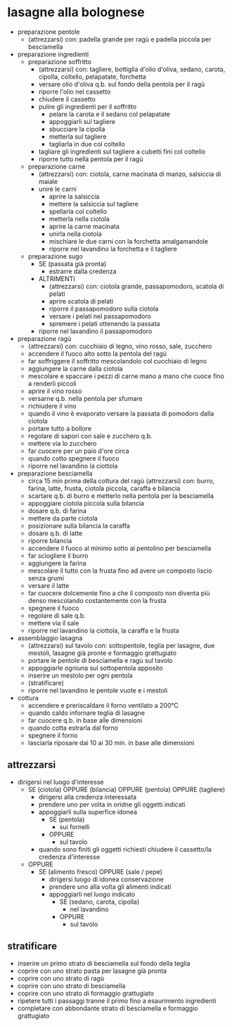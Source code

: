 # lasagne alla bolognese

- preparazione pentole
    - (attrezzarsi) con: padella grande per ragù e padella piccola per besciamella
- preparazione ingredienti
    - preparazione soffritto
        - (attrezzarsi) con: tagliere, bottiglia d'olio d'oliva, sedano, carota, cipolla, coltello, pelapatate, forchetta
        - versare olio d'oliva q.b. sul fondo della pentola per il ragù
        - riporre l'olio nel cassetto
        - chiudere il cassetto
        - pulire gli ingredienti per il soffritto
            - pelare la carota e il sedano col pelapatate
            - appoggiarli sul tagliere
            - sbucciare la cipolla
            - metterla sul tagliere
            - tagliarla in due col coltello
        - tagliare gli ingredienti sul tagliere a cubetti fini col coltello
        - riporre tutto nella pentola per il ragù 
    - preparazione carne
        - (attrezzarsi) con: ciotola, carne macinata di manzo, salsiccia di maiale
        - unire le carni
            - aprire la salsiccia
            - mettere la salsiccia sul tagliere
            - spellarla col coltello
            - metterla nella ciotola
            - aprire la carne macinata
            - unirla nella ciotola
            - mischiare le due carni con la forchetta amalgamandole
            - riporre nel lavandino la forchetta e il tagliere
    - preparazione sugo 
        - SE (passata già pronta)
            - estrarre dalla credenza
        - ALTRIMENTI
            - (attrezzarsi) con: ciotola grande, passapomodoro, scatola di pelati
            - aprire scatola di pelati
            - riporre il passapomodoro sulla ciotola
            - versare i pelati nel passapomodoro
            - spremere i pelati ottenendo la passata
        - riporre nel lavandino il passapomodoro
- preparazione ragù 
    - (attrezzarsi) con: cucchiaio di legno, vino rosso, sale, zucchero
    - accendere il fuoco alto sotto la pentola del ragù
    - far soffriggere il soffritto mescolandolo col cucchiaio di legno
    - aggiungere la carne dalla ciotola
    - mescolare e spaccare i pezzi di carne mano a mano che cuoce fino a renderli piccoli
    - aprire il vino rosso
    - versarne q.b. nella pentola per sfumare
    - richiudere il vino
    - quando il vino è evaporato versare la passata di pomodoro dalla ciotola
    - portare tutto a bollore 
    - regolare di sapori con sale e zucchero q.b.
    - mettere via lo zucchero
    - far cuocere per un paio d'ore circa
    - quando cotto spegnere il fuoco
    - riporre nel lavandino la ciottola 
- preparazione besciamella
    - circa 15 min prima della cottura del ragù (attrezzarsi) con: burro, farina, latte, frusta, ciotola piccola, caraffa e bilancia
    - scartare q.b. di burro e metterlo nella pentola per la besciamella
    - appoggiare ciotola piccola sulla bilancia
    - dosare q.b. di farina
    - mettere da parte ciotola 
    - posizionare sulla bilancia la caraffa
    - dosare q.b. di latte
    - riporre bilancia
    - accendere il fuoco al minimo sotto al pentolino per besciamella
    - far sciogliere il burro
    - aggiungere la farina
    - mescolare il tutto con la frusta fino ad avere un composto liscio senza grumi
    - versare il latte
    - far cuocere dolcemente fino a che il composto non diventa più denso mescolando costantemente con la frusta
    - spegnere il fuoco
    - regolare di sale q.b.
    - mettere via il sale
    - riporre nel lavandino la ciottola, la caraffa e la frusta
- assemblaggio lasagna
    - (attrezzarsi) sul tavolo con: sottopentole, teglia per lasagne, due mestoli, lasagne già pronte e formaggio grattugiato
    - portare le pentole di besciamella e ragù sul tavolo 
    - appoggiarle ogniuna sul sottopentola apposito
    - inserire un mestolo per ogni pentola
    - (stratificare)
    - riporre nel lavandino le pentole vuote e i mestoli 
- cottura 
    - accendere e preriscaldare il forno ventilato a 200°C
    - quando caldo infornare teglia di lasagne
    - far cuocere q.b. in base alle dimensioni
    - quando cotta estrarla dal forno
    - spegnere il forno
    - lasciarla riposare dai 10 ai 30 min. in base alle dimensioni


## attrezzarsi

- dirigersi nel luogo d'interesse
    - SE (ciotola) OPPURE (bilancia) OPPURE (pentola) OPPURE (tagliere)
        - dirigersi alla credenza interessata
        - prendere uno per volta in oridne gli oggetti indicati
        - appoggiarli sulla superfice idonea
            - SE (pentola)
                - sui fornelli
            - OPPURE
                - sul tavolo
        - quando sono finiti gli oggetti richiesti chiudere il cassetto/la credenza d'interesse
    - OPPURE
        - SE (alimento fresco) OPPURE (sale / pepe)
            - dirigersi luogo di idonea conservazione
            - prendere uno alla volta gli alimenti indicati
            - appoggiarli nel luogo indicato
                - SE (sedano, carota, cipolla)
                    - nel lavandino
                - OPPURE 
                    - sul tavolo


## stratificare

- inserire un primo strato di besciamella sul fondo della teglia
- coprire con uno strato pasta per lasagne già pronta
- coprire con uno strato di ragù
- coprire con uno strato di besciamella
- coprire con uno strato di formaggio grattugiato
- ripetere tutti i passaggi tranne il primo fino a esaurimento ingredienti
- completare con abbondante strato di besciamella e formaggio grattugiato